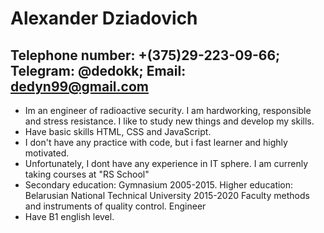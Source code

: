 # Alexander Dziadovich

## Telephone number: +(375)29-223-09-66; Telegram: @dedokk; Email: dedyn99@gmail.com

- Im an engineer of radioactive security. I am hardworking, responsible and stress resistance. I like to study new things and develop my skills.
- Have basic skills HTML, CSS and JavaScript.
- I don't have any practice with code, but i fast learner and highly motivated.
- Unfortunately, I dont have any experience in IT sphere. I am currenly taking courses at "RS School"
- Secondary education: Gymnasium 2005-2015. Higher education: Belarusian National Technical University 2015-2020 Faculty methods and instruments of quality control. Engineer
- Have B1 english level.
